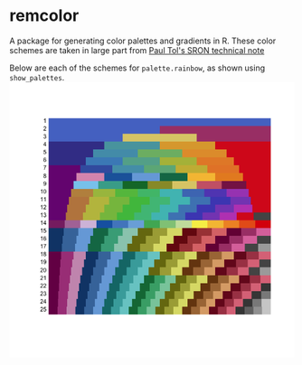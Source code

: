 # remcolor
A package for generating color palettes and gradients in R. These color schemes are taken in large part from [Paul Tol's SRON technical note](https://personal.sron.nl/~pault/colourschemes.pdf)

Below are each of the schemes for `palette.rainbow`, as shown using `show_palettes`.
![show.palette](remcolor.png)
